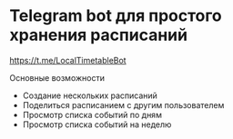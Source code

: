 # Telegram bot для простого хранения расписаний
https://t.me/LocalTimetableBot

Основные возможности
* Создание нескольких расписаний
* Поделиться расписанием с другим пользователем
* Просмотр списка событий по дням
* Просмотр списка событий на неделю
